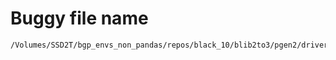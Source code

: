 # Buggy file name

```text
/Volumes/SSD2T/bgp_envs_non_pandas/repos/black_10/blib2to3/pgen2/driver.py
```
